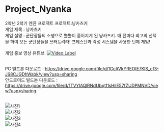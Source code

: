 # Project_Nyanka
2학년 2학기 엔진 프로젝트 프로젝트:냥카츠키<br/>
게임 제목 : 냥카츠키<br/>
게임 설명 : 군단장들의 소행으로 뿔뿔이 흩어지게 된 냥카츠키. 매 턴마다 최고의 선택을 하여 모든 군단장들을 쓰러트려라! 프레스턴과 각성 시스템을 사용한 턴제 게임!<br/><br/>
게임 홍보 영상 유튜브:
[![Video Label](https://user-images.githubusercontent.com/72392141/210330558-e82250f4-9f14-468d-8bfc-05ad6ac918b9.png)](https://youtu.be/5VuJbjoV0a4)
<br/><br/>

PC 빌드본 다운로드 : https://drive.google.com/file/d/1GcAVkYREOtE7KlS_cf3-J68CJGDhWabk/view?usp=sharing<br/>
안드로이드 빌드본 다운로드 : https://drive.google.com/file/d/1TVYlAQlRNdUbqtf1sHilE57fZUDPMNVD/view?usp=sharing<br/><br/>

![사진1](https://user-images.githubusercontent.com/72392141/210330245-bf3a9539-f088-4362-83c5-7a4e474cf74f.png)<br/>
![사진2](https://user-images.githubusercontent.com/72392141/210330254-0e5d155b-0957-4987-8461-b1380e0cd689.png)<br/>
![사진3](https://user-images.githubusercontent.com/72392141/210330256-60d27b2a-013b-4480-b7b5-b2097b102b13.png)<br/>
![사진4](https://user-images.githubusercontent.com/72392141/210330265-e6247b4e-d615-4c43-8cde-2dc91a198117.png)<br/>
